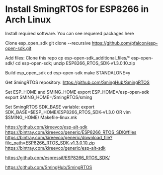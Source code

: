# Install SmingRTOS for ESP8266 in Arch Linux 

Install required software. You can see requered packages here 

Clone esp_open_sdk 
	git clone --recursive https://github.com/pfalcon/esp-open-sdk.git

Add files: 
	Clone this repo
	cp esp-open-sdk_additional_files/*  esp-open-sdk/
	cd esp-open-sdk; unzip ESP8266_RTOS_SDK-v1.3.0.10.zip

Build esp_open_sdk 
	cd esp-open-sdk
	make STANDALONE=y

Get SmingRTOS repository:
	https://github.com/SmingHub/SmingRTOS

Set ESP_HOME and SMING_HOME 
	export ESP_HOME=<yout path>/esp-open-sdk
	export SMING_HOME=<your path>/SmingRTOS/sming

Set SmingRTOS SDK_BASE variable:
	export SDK_BASE=$ESP_HOME/ESP8266_RTOS_SDK-v1.3.0
	OR
	vim $SMING_HOME/ Makefile-linux.mk

https://github.com/kireevco/esp-alt-sdk
https://bintray.com/kireevco/generic/ESP8266_RTOS_SDK#files
https://bintray.com/kireevco/generic/download_file?file_path=ESP8266_RTOS_SDK-v1.3.0.10.zip
https://bintray.com/kireevco/generic/esp-alt-sdk

https://github.com/espressif/ESP8266_RTOS_SDK/

https://github.com/SmingHub/SmingRTOS


